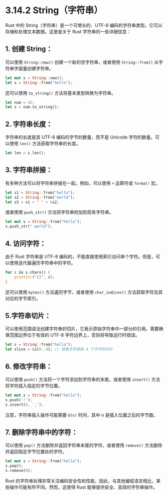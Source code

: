 # 3.14.2 String（字符串）

Rust 中的 String（字符串）是一个可增长的、UTF-8 编码的字符串类型。它可以存储和处理文本数据。这里是关于 Rust 字符串的一些详细信息：

## 1. 创建 String：

可以使用 `String::new()` 创建一个新的空字符串，或者使用 `String::from()` 从字符串字面量创建字符串。

```rust
let mut s = String::new();
let s = String::from("hello");
```
还可以使用 `to_string()` 方法将基本类型转换为字符串。

```rust
let num = 42;
let s = num.to_string();
```

## 2. 字符串长度：

字符串的长度是其 UTF-8 编码的字节的数量，而不是 Unicode 字符的数量。可以使用 `len()` 方法获取字符串的长度。

```rust
let len = s.len();
```

## 3. 字符串拼接：

有多种方法可以将字符串拼接在一起。例如，可以使用 `+` 运算符或 `format!` 宏。

```rust
let s1 = String::from("hello");
let s2 = String::from("world");
let s3 = s1 + " " + &s2;
```

或者使用 `push_str()` 方法将字符串附加到现有字符串。

```rust
let mut s = String::from("hello");
s.push_str(" world");
```

## 4. 访问字符：

由于 Rust 字符串是 UTF-8 编码的，不能直接使用索引访问单个字符。但是，可以使用迭代器遍历字符串中的字符。

```rust
for c in s.chars() {
    println!("{}", c);
}
```

还可以使用 `bytes()` 方法遍历字节，或者使用 `char_indices()` 方法获取字符及其对应的字节索引。

## 5.字符串切片：

可以使用范围语法创建字符串的切片，它表示原始字符串中一部分的引用。需要确保范围边界位于有效的 UTF-8 字符边界上，否则将导致运行时错误。

```rust
let s = String::from("hello");
let slice = &s[0..4]; // 获取字符串前 4 个字节的切片
```

## 6. 修改字符串：

可以使用 `push()` 方法将一个字符添加到字符串的末尾，或者使用 `insert()`
方法将字符插入指定的字节位置。

```rust
let mut s = String::from("hello");
s.push('!');
s.insert(5, ',');
```

注意，字符串插入操作可能需要 `O(n)` 时间，其中 n 是插入位置之后的字节数。

## 7. 删除字符串中的字符：

可以使用 `pop()` 方法删除并返回字符串末尾的字符，或者使用 `remove()` 方法删除并返回指定字节位置处的字符。

```rust
let mut s = String::from("hello");
s.pop();
s.remove(0);
```

Rust 的字符串处理非常关注编码安全性和性能，因此，与其他编程语言相比，某些操作可能有所不同。然而，这使得 Rust 能够提供安全、高效的字符串操作。
